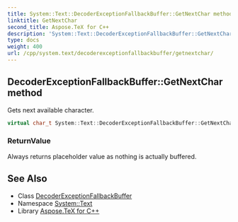 ```yaml
---
title: System::Text::DecoderExceptionFallbackBuffer::GetNextChar method
linktitle: GetNextChar
second_title: Aspose.TeX for C++
description: 'System::Text::DecoderExceptionFallbackBuffer::GetNextChar method. Gets next available character in C++.'
type: docs
weight: 400
url: /cpp/system.text/decoderexceptionfallbackbuffer/getnextchar/
---
```

## DecoderExceptionFallbackBuffer::GetNextChar method


Gets next available character.

```cpp
virtual char_t System::Text::DecoderExceptionFallbackBuffer::GetNextChar() override
```


### ReturnValue

Always returns placeholder value as nothing is actually buffered.

## See Also

* Class [DecoderExceptionFallbackBuffer](../)
* Namespace [System::Text](../../)
* Library [Aspose.TeX for C++](../../../)
